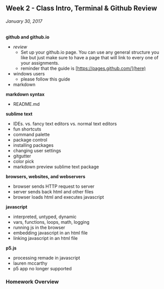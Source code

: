## Week 2 - Class Intro, Terminal & Github Review

###### January 30, 2017

**github and github.io**
- *review*
	- Set up your github.io page. You can use any general structure you like but just make sure to have a page that will link to every one of your assignments.
	- reminder that the guide is [https://pages.github.com/](here)
- windows users
	- please follow this guide
- markdown

**markdown syntax**
- README.md

**sublime text**
- IDEs. vs. fancy text editors vs. normal text editors
- fun shortcuts
- command palette
- package control
- installing packages
- changing user settings
- gitgutter
- color pick
- markdown preview sublime text package

**browsers, websites, and webservers**
- browser sends HTTP request to server
- server sends back html and other files
- browser loads html and executes javascript

**javascript**
- interpreted, untyped, dynamic
- vars, functions, loops, math, logging
- running js in the browser
- embedding javascript in an html file
- linking javascript in an html file

**p5.js**
- processing remade in javascript
- lauren mccarthy
- p5 app no longer supported


### Homework Overview
